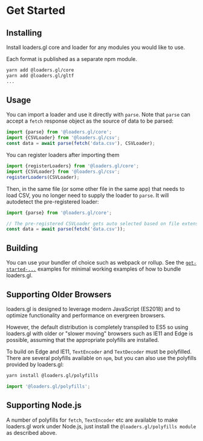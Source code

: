 # Get Started

## Installing

Install loaders.gl core and loader for any modules you would like to use.

Each format is published as a separate npm module.

```bash
yarn add @loaders.gl/core
yarn add @loaders.gl/gltf
...
```

## Usage

You can import a loader and use it directly with `parse`. Note that `parse` can accept a `fetch` response object as the source of data to be parsed:

```js
import {parse} from '@loaders.gl/core';
import {CSVLoader} from '@loaders.gl/csv';
const data = await parse(fetch('data.csv'), CSVLoader);
```

You can register loaders after importing them

```js
import {registerLoaders} from '@loaders.gl/core';
import {CSVLoader} from '@loaders.gl/csv';
registerLoaders(CSVLoader);
```

Then, in the same file (or some other file in the same app) that needs to load CSV, you no longer need to supply the loader to `parse`. It will autodetect the pre-registered loader:

```js
import {parse} from '@loaders.gl/core';

// The pre-registered CSVLoader gets auto selected based on file extension...
const data = await parse(fetch('data.csv'));
```

## Building

You can use your bundler of choice such as webpack or rollup. See the [`get-started-...`](https://github.com/uber-web/loaders.gl/tree/master/examples) examples for minimal working examples of how to bundle loaders.gl.

## Supporting Older Browsers

loaders.gl is designed to leverage modern JavaScript (ES2018) and to optimize functionality and performance on evergreen browsers.

However, the default distribution is completely transpiled to ES5 so using loaders.gl with older or "slower moving" browsers such as IE11 and Edge is possible, assuming that the appropriate polyfills are installed.

To build on Edge and IE11, `TextEncoder` and `TextDecoder` must be polyfilled. There are several polyfills available on `npm`, but you can also use the polyfills provided by loaders.gl:

```bash
yarn install @loaders.gl/polyfills
```

```js
import '@loaders.gl/polyfills';
```

## Supporting Node.js

A number of polyfills for `fetch`, `TextEncoder` etc are available to make loaders.gl work under Node.js, just install the `@loaders.gl/polyfills module` as described above.
